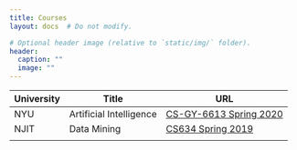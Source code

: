 ```yaml
---
title: Courses
layout: docs  # Do not modify.

# Optional header image (relative to `static/img/` folder).
header:
  caption: ""
  image: ""
---
```


| University  | Title  | URL  |
|---|---|---|
| NYU  | Artificial Intelligence  | [CS-GY-6613 Spring 2020](https://pantelis.github.io/cs-gy-6613-spring-2020/)  |
| NJIT  | Data Mining  | [CS634 Spring 2019](http://cs634-20190123192923-hostingbucket.s3-website-us-east-1.amazonaws.com/)  |
|   |   |   |

